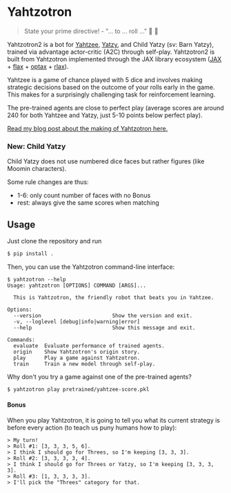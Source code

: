 # Yahtzotron

> State your prime directive! - "... to ... roll ..." 🤖 🎲

Yahtzotron2 is a bot for [Yahtzee](https://en.wikipedia.org/wiki/Yahtzee), [Yatzy](https://en.wikipedia.org/wiki/Yatzy), and Child Yatzy (sv: Barn Yatzy), trained via advantage actor-critic (A2C) through self-play. Yahtzotron2 is built from Yahtzotron implemented through the JAX library ecosystem ([JAX](https://github.com/google/jax) + [flax](https://github.com/deepmind/dm-haiku) + [optax](https://github.com/deepmind/optax) + [rlax](https://github.com/deepmind/rlax)).

Yahtzee is a game of chance played with 5 dice and involves making strategic decisions based on the outcome of your rolls early in the game. This makes for a surprisingly challenging task for reinforcement learning.

The pre-trained agents are close to perfect play (average scores are around 240 for both Yahtzee and Yatzy, just 5-10 points below perfect play).

[Read my blog post about the making of Yahtzotron here.](https://dionhaefner.github.io/2021/04/yahtzotron-learning-to-play-yahtzee-with-advantage-actor-critic/)

### New: Child Yatzy
Child Yatzy does not use numbered dice faces but rather figures (like Moomin characters).

Some rule changes are thus:
* 1-6: only count number of faces with no Bonus
* rest: always give the same scores when matching

## Usage

Just clone the repository and run

```bash
$ pip install .
```

Then, you can use the Yahtzotron command-line interface:

```
$ yahtzotron --help
Usage: yahtzotron [OPTIONS] COMMAND [ARGS]...

  This is Yahtzotron, the friendly robot that beats you in Yahtzee.

Options:
  --version                       Show the version and exit.
  -v, --loglevel [debug|info|warning|error]
  --help                          Show this message and exit.

Commands:
  evaluate  Evaluate performance of trained agents.
  origin    Show Yahtzotron's origin story.
  play      Play a game against Yahtzotron.
  train     Train a new model through self-play.
```

Why don't you try a game against one of the pre-trained agents?

```bash
$ yahtzotron play pretrained/yahtzee-score.pkl
```

#### Bonus

When you play Yahtzotron, it is going to tell you what its current strategy is before every action (to teach us puny humans how to play):

```
> My turn!
> Roll #1: [3, 3, 3, 5, 6].
> I think I should go for Threes, so I'm keeping [3, 3, 3].
> Roll #2: [3, 3, 3, 3, 4].
> I think I should go for Threes or Yatzy, so I'm keeping [3, 3, 3, 3].
> Roll #3: [1, 3, 3, 3, 3].
> I'll pick the "Threes" category for that.
```
